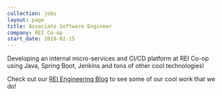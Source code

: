 ```yaml
---
collection: jobs
layout: page
title: Associate Software Engineer
company: REI Co-op
start_date: 2018-02-15
---
```

Developing an internal micro-services and CI/CD platform at REI Co-op using Java, Spring Boot,
Jenkins and tons of other cool technologies!

Check out our [REI Engineering Blog](https://engineering.rei.com) to see some of our cool work that we do!
